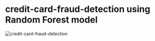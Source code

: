 # credit-card-fraud-detection using Random Forest model

![credit-card-fraud-detection](https://github.com/user-attachments/assets/1d969e18-4589-48be-a38e-99ef338ad5d0)
